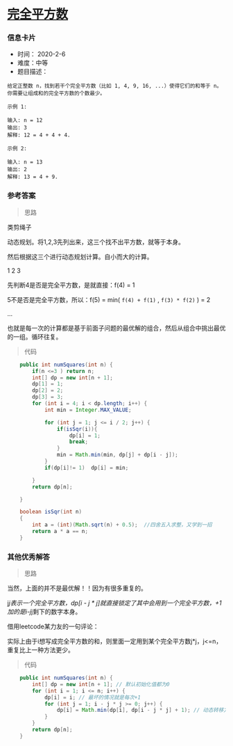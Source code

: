 # [完全平方数](https://leetcode-cn.com/problems/perfect-squares/)

### 信息卡片

- 时间： 2020-2-6
- 难度：中等
- 题目描述：

```
给定正整数 n，找到若干个完全平方数（比如 1, 4, 9, 16, ...）使得它们的和等于 n。你需要让组成和的完全平方数的个数最少。

示例 1:

输入: n = 12
输出: 3 
解释: 12 = 4 + 4 + 4.

示例 2:

输入: n = 13
输出: 2
解释: 13 = 4 + 9.
```



### 参考答案

> 思路

类剪绳子

动态规划。将1,2,3先列出来，这三个找不出平方数，就等于本身。

然后根据这三个进行动态规划计算。自小而大的计算。

1 2 3 

先判断4是否是完全平方数，是就直接：f(4) = 1

5不是否是完全平方数，所以：f(5) = min( `f(4) + f(1)` , `f(3) * f(2)` ) = 2

...

也就是每一次的计算都是基于前面子问题的最优解的组合，然后从组合中挑出最优的一组。循环往复。





> 代码

```java
    public int numSquares(int n) {
        if(n <=3 ) return n;
        int[] dp = new int[n + 1];
        dp[1] = 1;
        dp[2] = 2;
        dp[3] = 3;
        for (int i = 4; i < dp.length; i++) {
            int min = Integer.MAX_VALUE;

            for (int j = 1; j <= i / 2; j++) {
                if(isSqr(i)){
                    dp[i] = 1;
                    break;
                }
                min = Math.min(min, dp[j] + dp[i - j]);
            }
            if(dp[i]!= 1)  dp[i] = min;

        }
        return dp[n];

    }

    boolean isSqr(int n)
    {
        int a = (int)(Math.sqrt(n) + 0.5);  //四舍五入求整，又学到一招
        return a * a == n;
    }
```



### 其他优秀解答

> 思路

当然，上面的并不是最优解！！因为有很多重复的。

j*j表示一个完全平方数，dp[i - j * j]就直接锁定了其中会用到一个完全平方数，+1加的是i-j*j剩下的数字本身。



借用leetcode某力友的一句评论：

实际上由于i想写成完全平方数的和，则里面一定用到某个完全平方数j*j，j<=n，重复比上一种方法更少。



> 代码

```java
    public int numSquares(int n) {
        int[] dp = new int[n + 1]; // 默认初始化值都为0
        for (int i = 1; i <= n; i++) {
            dp[i] = i; // 最坏的情况就是每次+1
            for (int j = 1; i - j * j >= 0; j++) { 
                dp[i] = Math.min(dp[i], dp[i - j * j] + 1); // 动态转移方程
            }
        }
        return dp[n];
    }
```

